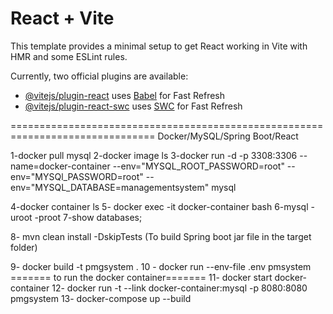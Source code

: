 # React + Vite

This template provides a minimal setup to get React working in Vite with HMR and some ESLint rules.

Currently, two official plugins are available:

- [@vitejs/plugin-react](https://github.com/vitejs/vite-plugin-react/blob/main/packages/plugin-react/README.md) uses [Babel](https://babeljs.io/) for Fast Refresh
- [@vitejs/plugin-react-swc](https://github.com/vitejs/vite-plugin-react-swc) uses [SWC](https://swc.rs/) for Fast Refresh

===============================================================================
            Docker/MySQL/Spring Boot/React

1-docker pull mysql
2-docker image ls
3-docker run -d -p 3308:3306 --name=docker-container --env="MYSQL_ROOT_PASSWORD=root" --env="MYSQl_PASSWORD=root" --env="MYSQL_DATABASE=managementsystem" mysql

4-docker container ls
5-  docker exec -it docker-container bash
6-mysql -uroot -proot
7-show databases;

8- mvn clean install -DskipTests (To build Spring boot jar file in the target folder)

9-  docker build -t pmgsystem .
10 - docker run --env-file .env pmsystem
======= to run the docker container=======
11- docker start docker-container
12- docker run -t --link docker-container:mysql -p 8080:8080 pmgsystem
13- docker-compose up --build




